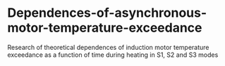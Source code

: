 # Dependences-of-asynchronous-motor-temperature-exceedance
Research of theoretical dependences of induction motor temperature exceedance as a function of time during heating in S1, S2 and S3 modes

